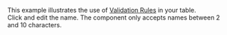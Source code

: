 This example illustrates the use of [Validation Rules](https://livewire-powergrid.com/table/cell-actions-buttons.html#validation) in your table.
<br/>
Click and edit the name. The component only accepts names between 2 and 10 characters.
